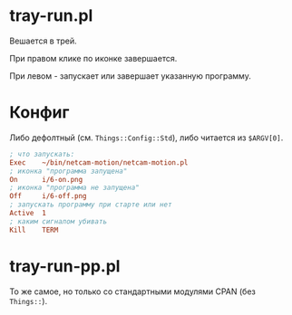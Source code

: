 # tray-run.pl
Вешается в трей. 

При правом клике по иконке завершается.

При левом - запускает или завершает указанную программу.

# Конфиг

Либо дефолтный (см. `Things::Config::Std`), либо читается из `$ARGV[0]`.

```ini
; что запускать:
Exec    ~/bin/netcam-motion/netcam-motion.pl
; иконка "программа запущена"
On      i/6-on.png
; иконка "программа не запущена"
Off     i/6-off.png
; запускать программу при старте или нет
Active  1
; каким сигналом убивать
Kill    TERM

```

# tray-run-pp.pl

То же самое, но только со стандартными модулями CPAN (без `Things::`).
